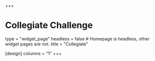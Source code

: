 +++
# Collegiate Challenge
type = "widget_page"
headless = false  # Homepage is headless, other widget pages are not.
title = "Collegiate"

[design]
columns = "1"
+++
